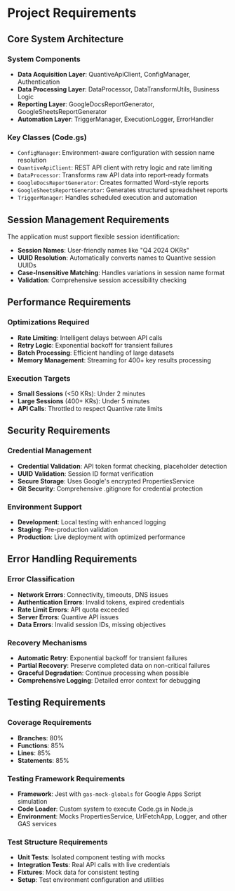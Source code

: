 # Project Requirements

## Core System Architecture

### System Components
- **Data Acquisition Layer**: QuantiveApiClient, ConfigManager, Authentication
- **Data Processing Layer**: DataProcessor, DataTransformUtils, Business Logic  
- **Reporting Layer**: GoogleDocsReportGenerator, GoogleSheetsReportGenerator
- **Automation Layer**: TriggerManager, ExecutionLogger, ErrorHandler

### Key Classes (Code.gs)
- `ConfigManager`: Environment-aware configuration with session name resolution
- `QuantiveApiClient`: REST API client with retry logic and rate limiting
- `DataProcessor`: Transforms raw API data into report-ready formats
- `GoogleDocsReportGenerator`: Creates formatted Word-style reports
- `GoogleSheetsReportGenerator`: Generates structured spreadsheet reports
- `TriggerManager`: Handles scheduled execution and automation

## Session Management Requirements

The application must support flexible session identification:
- **Session Names**: User-friendly names like "Q4 2024 OKRs" 
- **UUID Resolution**: Automatically converts names to Quantive session UUIDs
- **Case-Insensitive Matching**: Handles variations in session name format
- **Validation**: Comprehensive session accessibility checking

## Performance Requirements

### Optimizations Required
- **Rate Limiting**: Intelligent delays between API calls
- **Retry Logic**: Exponential backoff for transient failures
- **Batch Processing**: Efficient handling of large datasets
- **Memory Management**: Streaming for 400+ key results processing

### Execution Targets
- **Small Sessions** (<50 KRs): Under 2 minutes
- **Large Sessions** (400+ KRs): Under 5 minutes
- **API Calls**: Throttled to respect Quantive rate limits

## Security Requirements

### Credential Management
- **Credential Validation**: API token format checking, placeholder detection
- **UUID Validation**: Session ID format verification
- **Secure Storage**: Uses Google's encrypted PropertiesService
- **Git Security**: Comprehensive .gitignore for credential protection

### Environment Support
- **Development**: Local testing with enhanced logging
- **Staging**: Pre-production validation 
- **Production**: Live deployment with optimized performance

## Error Handling Requirements

### Error Classification
- **Network Errors**: Connectivity, timeouts, DNS issues
- **Authentication Errors**: Invalid tokens, expired credentials
- **Rate Limit Errors**: API quota exceeded
- **Server Errors**: Quantive API issues
- **Data Errors**: Invalid session IDs, missing objectives

### Recovery Mechanisms
- **Automatic Retry**: Exponential backoff for transient failures
- **Partial Recovery**: Preserve completed data on non-critical failures
- **Graceful Degradation**: Continue processing when possible
- **Comprehensive Logging**: Detailed error context for debugging

## Testing Requirements

### Coverage Requirements
- **Branches**: 80%
- **Functions**: 85%
- **Lines**: 85%
- **Statements**: 85%

### Testing Framework Requirements
- **Framework**: Jest with `gas-mock-globals` for Google Apps Script simulation
- **Code Loader**: Custom system to execute Code.gs in Node.js
- **Environment**: Mocks PropertiesService, UrlFetchApp, Logger, and other GAS services

### Test Structure Requirements
- **Unit Tests**: Isolated component testing with mocks
- **Integration Tests**: Real API calls with live credentials
- **Fixtures**: Mock data for consistent testing
- **Setup**: Test environment configuration and utilities